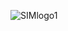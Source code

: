 ![SIMlogo1](https://user-images.githubusercontent.com/84751817/173695272-bae013c7-241c-472d-8ba0-d2b809530149.png)
